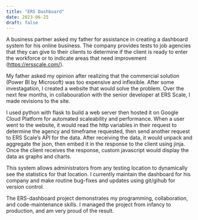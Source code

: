 ```yaml
---
title: "ERS Dashboard"
date: 2023-06-25
draft: false
---
```


A business partner asked my father for assistance in creating a dashboard system for his online business. The company provides tests to job agencies that they can give to their clients to determine if the client is ready to enter the workforce or to indicate areas that need improvement (https://ersscale.com/). 

My father asked my opinion after realizing that the commercial solution (Power BI by Microsoft) was too expensive and inflexible. After some investagation, I created a website that would solve the problem. Over the next few months, in collabouration with the senior developer at ERS Scale, I made revisions to the site. 

I used python with flask to build a web server then hosted it on Google Cloud Platform for automated scaleability and performance. When a user went to the website, it would read the http variables in their request to determine the agency and timeframe requested, then send another request to ERS Scale’s API for the data. After receiving the data, it would unpack and aggregate the json, then embed it in the response to the client using jinja. Once the client receives the response, custom javascript would display the data as graphs and charts. 

This system allows administrators from any testing location to dynamically see the statistics for that location. I currently maintain the dashboard for his company and make routine bug-fixes and updates using git/gihub for version control. 

The ERS-dashboard project demonstrates my programming, collaboration, and code-maintenance skills. I managed the project from infancy to production, and am very proud of the result. 